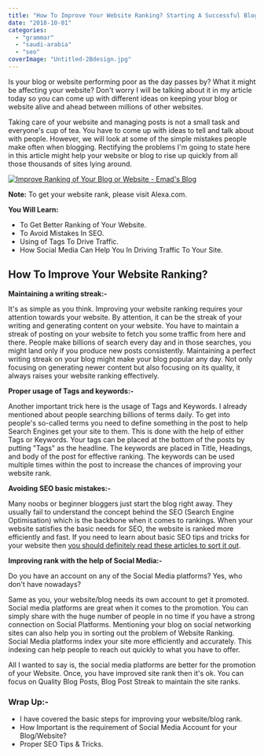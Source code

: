 ```yaml
---
title: "How To Improve Your Website Ranking? Starting A Successful Blog!"
date: "2018-10-01"
categories: 
  - "grammar"
  - "saudi-arabia"
  - "seo"
coverImage: "Untitled-2Bdesign.jpg"
---
```


Is your blog or website performing poor as the day passes by? What it might be affecting your website? Don't worry I will be talking about it in my article today so you can come up with different ideas on keeping your blog or website alive and ahead between millions of other websites. 

Taking care of your website and managing posts is not a small task and everyone's cup of tea. You have to come up with ideas to tell and talk about with people. However, we will look at some of the simple mistakes people make often when blogging. Rectifying the problems I'm going to state here in this article might help your website or blog to rise up quickly from all those thousands of sites lying around. 

[![Improve Ranking of Your Blog or Website - Emad's Blog](/posts/2018/10/images/Untitled%2Bdesign.png)](https://1.bp.blogspot.com/-S43kuwspF6A/W7M8jo4bHUI/AAAAAAAATnE/otGB8AHOXnkrHf_n2hX4DI_OEW2RtxdUgCLcBGAs/s1600/Untitled%2Bdesign.png)

 

**Note:** To get your website rank, please visit Alexa.com.

**You Will Learn:**

- To Get Better Ranking of Your Website.
- To Avoid Mistakes In SEO.
- Using of Tags To Drive Traffic.
- How Social Media Can Help You In Driving Traffic To Your Site.

## How To Improve Your Website Ranking?

**Maintaining a writing streak:-**

It's as simple as you think. Improving your website ranking requires your attention towards your website. By attention, it can be the streak of your writing and generating content on your website. You have to maintain a streak of posting on your website to fetch you some traffic from here and there. People make billions of search every day and in those searches, you might land only if you produce new posts consistently. Maintaining a perfect writing streak on your blog might make your blog popular any day. Not only focusing on generating newer content but also focusing on its quality, it always raises your website ranking effectively.

**Proper usage of Tags and keywords:-**

Another important trick here is the usage of Tags and Keywords. I already mentioned about people searching billions of terms daily. To get into people's so-called terms you need to define something in the post to help Search Engines get your site to them. This is done with the help of either Tags or Keywords. Your tags can be placed at the bottom of the posts by putting "Tags" as the headline. The keywords are placed in Title, Headings, and body of the post for effective ranking. The keywords can be used multiple times within the post to increase the chances of improving your website rank.

**Avoiding SEO basic mistakes:-**

Many noobs or beginner bloggers just start the blog right away. They usually fail to understand the concept behind the SEO (Search Engine Optimisation) which is the backbone when it comes to rankings. When your website satisfies the basic needs for SEO, the website is ranked more efficiently and fast. If you need to learn about basic SEO tips and tricks for your website then [you should definitely read these articles to sort it out](https://sastaeinstein.com/search?q=seo).

**Improving rank with the help of Social Media:-**

Do you have an account on any of the Social Media platforms? Yes, who don't have nowadays? 

Same as you, your website/blog needs its own account to get it promoted. Social media platforms are great when it comes to the promotion. You can simply share with the huge number of people in no time if you have a strong connection on Social Platforms. Mentioning your blog on social networking sites can also help you in sorting out the problem of Website Ranking. Social Media platforms index your site more efficiently and accurately. This indexing can help people to reach out quickly to what you have to offer. 

All I wanted to say is, the social media platforms are better for the promotion of your Website. Once, you have improved site rank then it's ok. You can focus on Quality Blog Posts, Blog Post Streak to maintain the site ranks.

### Wrap Up:-

- I have covered the basic steps for improving your website/blog rank.
- How Important is the requirement of Social Media Account for your Blog/Website?
- Proper SEO Tips & Tricks.
